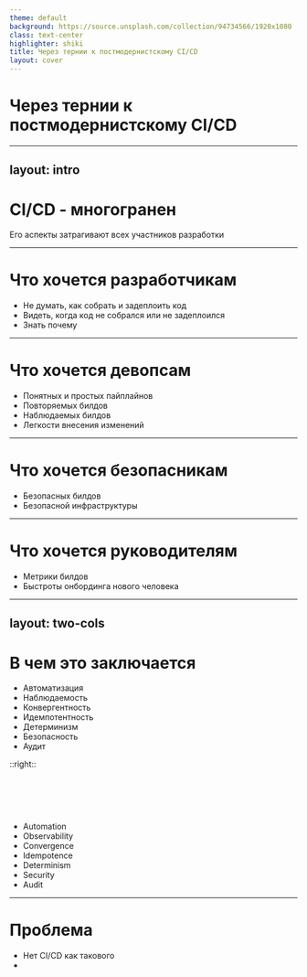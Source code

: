 ```yaml
---
theme: default
background: https://source.unsplash.com/collection/94734566/1920x1080
class: text-center
highlighter: shiki
title: Через тернии к постмодернистскому CI/CD
layout: cover
---
```


# Через тернии к постмодернистскому CI/CD

---
layout: intro
---

# CI/CD - многогранен

Его аспекты затрагивают всех участников разработки

---

# Что хочется разработчикам

- Не думать, как собрать и задеплоить код
- Видеть, когда код не собрался или не задеплоился
- Знать почему

---

# Что хочется девопсам

- Понятных и простых пайплайнов
- Повторяемых билдов
- Наблюдаемых билдов
- Легкости внесения изменений

---

# Что хочется безопасникам

- Безопасных билдов
- Безопасной инфраструктуры

---

# Что хочется руководителям

- Метрики билдов
- Быстроты онбординга нового человека

---
layout: two-cols
---

# В чем это заключается

- Автоматизация
- Наблюдаемость
- Конвергентность
- Идемпотентность
- Детерминизм
- Безопасность
- Аудит

::right::

# ⠀

- Automation
- Observability
- Convergence
- Idempotence
- Determinism
- Security
- Audit

---

# Проблема

- Нет CI/CD как такового
- 
